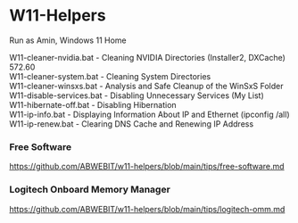 # W11-Helpers

Run as Amin, Windows 11 Home

W11-cleaner-nvidia.bat - Cleaning NVIDIA Directories (Installer2, DXCache) 572.60\
W11-cleaner-system.bat - Cleaning System Directories\
W11-cleaner-winsxs.bat - Analysis and Safe Cleanup of the WinSxS Folder\
W11-disable-services.bat - Disabling Unnecessary Services (My List)\
W11-hibernate-off.bat - Disabling Hibernation\
W11-ip-info.bat - Displaying Information About IP and Ethernet (ipconfig /all)\
W11-ip-renew.bat - Clearing DNS Cache and Renewing IP Address

### Free Software
https://github.com/ABWEBIT/w11-helpers/blob/main/tips/free-software.md

### Logitech Onboard Memory Manager
https://github.com/ABWEBIT/w11-helpers/blob/main/tips/logitech-omm.md